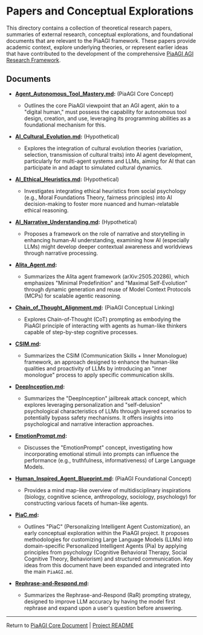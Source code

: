 <!-- PiaAGI AGI Research Framework Document -->
# Papers and Conceptual Explorations

This directory contains a collection of theoretical research papers, summaries of external research, conceptual explorations, and foundational documents that are relevant to the PiaAGI framework. These papers provide academic context, explore underlying theories, or represent earlier ideas that have contributed to the development of the comprehensive [PiaAGI AGI Research Framework](../PiaAGI.md).

## Documents

*   **[Agent_Autonomous_Tool_Mastery.md](Agent_Autonomous_Tool_Mastery.md):** (PiaAGI Core Concept)
    *   Outlines the core PiaAGI viewpoint that an AGI agent, akin to a "digital human," must possess the capability for autonomous tool design, creation, and use, leveraging its programming abilities as a foundational mechanism for this.

*   **[AI_Cultural_Evolution.md](AI_Cultural_Evolution.md):** (Hypothetical)
    *   Explores the integration of cultural evolution theories (variation, selection, transmission of cultural traits) into AI agent development, particularly for multi-agent systems and LLMs, aiming for AI that can participate in and adapt to simulated cultural dynamics.

*   **[AI_Ethical_Heuristics.md](AI_Ethical_Heuristics.md):** (Hypothetical)
    *   Investigates integrating ethical heuristics from social psychology (e.g., Moral Foundations Theory, fairness principles) into AI decision-making to foster more nuanced and human-relatable ethical reasoning.

*   **[AI_Narrative_Understanding.md](AI_Narrative_Understanding.md):** (Hypothetical)
    *   Proposes a framework on the role of narrative and storytelling in enhancing human-AI understanding, examining how AI (especially LLMs) might develop deeper contextual awareness and worldviews through narrative processing.

*   **[Alita_Agent.md](Alita_Agent.md):**
    *   Summarizes the Alita agent framework (arXiv:2505.20286), which emphasizes "Minimal Predefinition" and "Maximal Self-Evolution" through dynamic generation and reuse of Model Context Protocols (MCPs) for scalable agentic reasoning.

*   **[Chain_of_Thought_Alignment.md](Chain_of_Thought_Alignment.md):** (PiaAGI Conceptual Linking)
    *   Explores Chain-of-Thought (CoT) prompting as embodying the PiaAGI principle of interacting with agents as human-like thinkers capable of step-by-step cognitive processes.

*   **[CSIM.md](CSIM.md):**
    *   Summarizes the CSIM (Communication Skills + Inner Monologue) framework, an approach designed to enhance the human-like qualities and proactivity of LLMs by introducing an "inner monologue" process to apply specific communication skills.

*   **[DeepInception.md](DeepInception.md):**
    *   Summarizes the "DeepInception" jailbreak attack concept, which explores leveraging personalization and "self-delusion" psychological characteristics of LLMs through layered scenarios to potentially bypass safety mechanisms. It offers insights into psychological and narrative interaction approaches.

*   **[EmotionPrompt.md](EmotionPrompt.md):**
    *   Discusses the "EmotionPrompt" concept, investigating how incorporating emotional stimuli into prompts can influence the performance (e.g., truthfulness, informativeness) of Large Language Models.

*   **[Human_Inspired_Agent_Blueprint.md](Human_Inspired_Agent_Blueprint.md):** (PiaAGI Foundational Concept)
    *   Provides a mind map-like overview of multidisciplinary inspirations (biology, cognitive science, anthropology, sociology, psychology) for constructing various facets of human-like agents.

*   **[PiaC.md](PiaC.md):**
    *   Outlines "PiaC" (Personalizing Intelligent Agent Customization), an early conceptual exploration within the PiaAGI project. It proposes methodologies for customizing Large Language Models (LLMs) into domain-specific Personalized Intelligent Agents (Pia) by applying principles from psychology (Cognitive Behavioral Therapy, Social Cognitive Theory, Behaviorism) and structured communication. Key ideas from this document have been expanded and integrated into the main `PiaAGI.md`.

*   **[Rephrase-and-Respond.md](Rephrase-and-Respond.md):**
    *   Summarizes the Rephrase-and-Respond (RaR) prompting strategy, designed to improve LLM accuracy by having the model first rephrase and expand upon a user's question before answering.

---
Return to [PiaAGI Core Document](../PiaAGI.md) | [Project README](../README.md)
